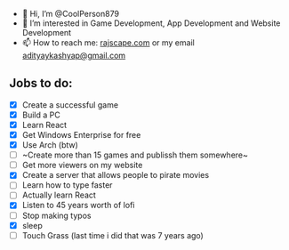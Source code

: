 - 👋 Hi, I’m @CoolPerson879
- 👀 I’m interested in Game Development, App Development and Website Development
- 📫 How to reach me: [rajscape.com](https://rajscape.com) or my email [adityaykashyap@gmail.com](mailto:adityaykashyap@gmail.com)

<!---
CoolPerson879/CoolPerson879 is a ✨ special ✨ repository because its `README.md` (this file) appears on your GitHub profile.
You can click the Preview link to take a look at your changes.
--->
## Jobs  to do:

- [X] Create a successful game
- [X] Build a PC
- [X] Learn React
- [X] Get Windows Enterprise for free
- [X] Use Arch (btw)
- [ ] ~Create more than 15 games and publissh them somewhere~
- [ ] Get more viewers on my website
- [X] Create a server that allows people to pirate movies
- [ ] Learn how to type faster
- [ ] Actually learn React
- [X] Listen to 45 years worth of lofi
- [ ] Stop making typos
- [X] sleep
- [ ] Touch Grass (last time i did that was 7 years ago)
